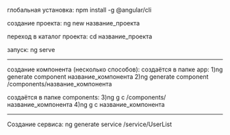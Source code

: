глобальная установка:
npm install -g @angular/cli

создание проекта:
ng new название_проекта

переход в каталог проекта:
cd название_проекта

запуск:
ng serve

------------------------

создание компонента (несколько способов):
создаётся в папке app:
1)ng generate component название_компонента
2)ng generate component /components/название_компонента

создаётся в папке components:
3)ng g c /components/название_компонента
4)ng g c название_компонента

------------------------

Создание сервиса:
ng generate service /service/UserList
